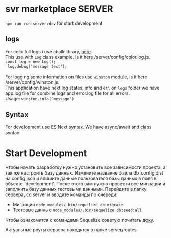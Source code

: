 # svr marketplace SERVER
 `npm run run-server:dev` for start development

 ## logs
For colorfull logs i use chalk library, [here](https://github.com/chalk/chalk).
<br>
This use with `Log` class example. Is it here /server/config/color.log.js.
<br>
<code>const log = new Log();<br> log.debug('message text');</code>
<br>
<br>
For logging some information on files use `winston` module, is it here /server/config/winston.js.<br>
This application have next log states, info and err. on `logs` folder we have app.log file for combine logs and error.log file for all errors. 
<br>
Usage: <code>winston.info(`message')</code><br>

 ## Syntax
 For development use ES Next syntax. We have async/await and class syntax.


# Start Development
Чтобы начать разработку нужно установить все зависимости проекта, а так же настроить базу данных.
Измените название файла db_config.dist  на config.json и впишите данные пользователя базы данных в поля в обьекте 'development'. После этого вам нужно провести все миграции и заполнить базу данных тестовыми данными. Перейдите в папку сервера, cd server и вводите команды по очереди: 

* Миграции `node_modules/.bin/sequelize db:migrate`
* Тестовые данные `node_modules/.bin/sequelize db:seed:all`

Чтобы ознакомится с командами Sequelize советую почитать [доку](http://docs.sequelizejs.com/manual/tutorial/migrations.html#installing-cli).

Актуальные роуты сервера находятся в папке server/routes
